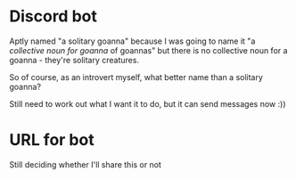 # Discord bot
Aptly named "a solitary goanna" because I was going to name it "a *collective noun for goanna* of goannas" but there is no collective noun for a goanna - they're solitary creatures.

So of course, as an introvert myself, what better name than a solitary goanna?

Still need to work out what I want it to do, but it can send messages now :))

# URL for bot
Still deciding whether I'll share this or not
